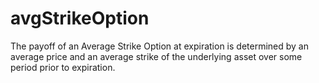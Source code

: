 # avgStrikeOption
The payoff of an Average Strike Option at expiration is determined by an average price and an average strike of the underlying asset over some period prior to expiration.

